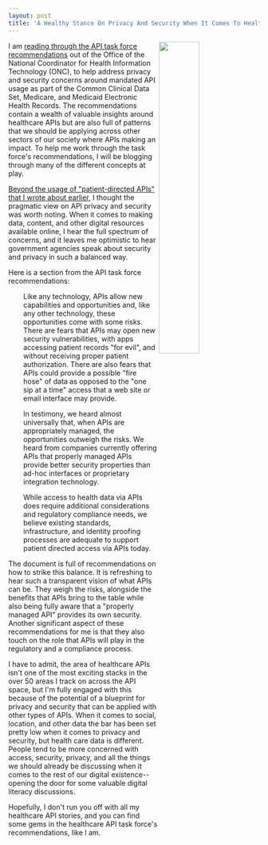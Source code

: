 ```yaml
---
layout: post
title: 'A Healthy Stance On Privacy And Security When It Comes To Healthcare APIs'
---
```

<p><img src="http://kinlane-productions.s3.amazonaws.com/api-evangelist-site/blog/DDOD-agency-icon-blog-feature-image-640x380-2016-01-22-2.jpg" alt="" width="40%" align="right" /></p>
<p>I am <a href="https://www.healthit.gov/facas/sites/faca/files/SingleSourceofTruth-APITFRecommendations.pdf">reading through the API task force recommendations</a> out of t<span>he Office of the National Coordinator for Health Information Technology (ONC), to help address privacy and security concerns around mandated API usage as part of the Common Clinical Data Set, Medicare, and Medicaid Electronic Health Records. The recommendations contain a wealth of valuable insights around healthcare APIs but&nbsp;are&nbsp;also full of patterns that we should be applying across other sectors of our society where APIs making an impact. To help me work through the task force's recommendations, I will be blogging through many of the different concepts at play.&nbsp;</span></p>
<p><a href="http://apievangelist.com/2016/05/10/the-concept-of-patientdirected-apis/">Beyond the usage of "patient-directed&nbsp;APIs" that I wrote about earlier</a>, I thought the pragmatic view on API privacy and security was worth noting. When it comes to making data, content, and other digital resources available online, I hear the full spectrum of concerns, and it leaves me optimistic to hear government agencies speak about security and privacy in such a balanced way.</p>
<p>Here is a section from the API task force recommendations:</p>
<p style="padding-left: 30px;">Like any technology, APIs allow new capabilities and opportunities and, like any other technology, these opportunities come with some risks. There are fears that APIs may open new security vulnerabilities, with apps accessing patient records "for evil", and without receiving proper patient authorization. There are also fears that APIs could provide a possible "fire hose" of data as opposed to the "one sip at a time" access that a web site or email interface may provide.</p>
<p style="padding-left: 30px;">In testimony, we heard almost universally that, when APIs are appropriately managed, the opportunities outweigh the risks. We heard from companies currently offering APIs that properly managed APIs provide better security properties than ad-hoc interfaces or proprietary integration technology.</p>
<p style="padding-left: 30px;">While access to health data via APIs does require additional considerations and regulatory compliance needs, we believe existing standards, infrastructure, and identity proofing processes are adequate to support patient directed access via APIs today.</p>
<p>The document is full of recommendations on how to strike this balance. It is refreshing to hear such a transparent vision of what APIs can be. They weigh the risks, alongside the benefits that APIs bring to the table&nbsp;while also being fully aware that a "properly managed API" provides its own security. Another significant aspect of these recommendations for me is that they also touch on the role that APIs will play in the regulatory and a compliance process.</p>
<p>I have to&nbsp;admit, the area of healthcare APIs isn't one of the most exciting stacks in the over 50 areas I track on across the API space, but I'm fully engaged with this because of the potential of a blueprint for privacy and security that can be applied with other types of APIs. When it comes to social, location, and other data the bar has been set pretty low when it comes to privacy and security, but health care&nbsp;data is different. People tend to be more concerned with access, security, privacy, and all the things we should already be discussing when it comes to the rest of our digital existence--opening the door for some valuable digital literacy discussions.</p>
<p>Hopefully, I don't run you off with all my healthcare API stories, and you can find some gems in the healthcare API task force's recommendations, like I am.&nbsp;</p>